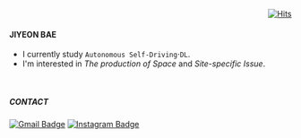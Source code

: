 <div align=right>
  
  [![Hits](https://hits.seeyoufarm.com/api/count/incr/badge.svg?url=https%3A%2F%2Fgithub.com%2Fjiiyeon&count_bg=%23AEC3D3&title_bg=%23555555&icon=&icon_color=%23E7E7E7&title=hits&edge_flat=false)](https://hits.seeyoufarm.com)
  
</div>


#### JIYEON BAE
- I currently study `Autonomous Self-Driving`⋅`DL`.
- I'm interested in *The production of Space* and *Site-specific Issue*.

</br>

##### CONTACT

[![Gmail Badge](https://img.shields.io/badge/Gmail-d14836?style=flat-square&logo=Gmail&logoColor=white&link=mailto:bego9205@gmail.com)](mailto:bego9205@gmail.com)
[![Instagram Badge](https://img.shields.io/badge/-Instagram-3D3F43?style=flat-square&logo=instagram&logoColor=white&link=https://www.instagram.com/___jiyeon_/)](https://www.instagram.com/___jiyeon_/) 

